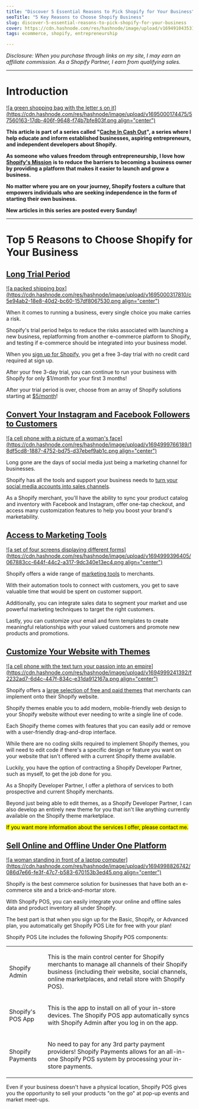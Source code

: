 ```yaml
---
title: "Discover 5 Essential Reasons to Pick Shopify for Your Business"
seoTitle: "5 Key Reasons to Choose Shopify Business"
slug: discover-5-essential-reasons-to-pick-shopify-for-your-business
cover: https://cdn.hashnode.com/res/hashnode/image/upload/v1694910435315/6776ac22-8c88-4403-8464-72c866c6b26b.jpeg
tags: ecommerce, shopify, entrepreneurship

---
```


*Disclosure: When you purchase through links on my site, I may earn an affiliate commission. As a Shopify Partner, I earn from qualifying sales.*

---

# Introduction

[![a green shopping bag with the letter s on it](https://cdn.hashnode.com/res/hashnode/image/upload/v1695000174475/57560163-17db-406f-9648-f74b7bfe803f.png align="center")](https://shopify.pxf.io/c/4786087/1296288/13624)

**This article is part of a series called "**[**Cache In Cash Out**](https://scrappedscript.com/series/cache-in-cash-out)**", a series where I help educate and inform established businesses, aspiring entrepreneurs, and independent developers about Shopify.**

**As someone who values freedom through entrepreneurship, I love how** [**Shopify's Mission**](http://shopify.pxf.io/5g1zrD) **is to reduce the barriers to becoming a business owner by providing a platform that makes it easier to launch and grow a business.**

**No matter where you are on your journey, Shopify fosters a culture that empowers individuals who are seeking independence in the form of starting their own business.**

**New articles in this series are posted every Sunday!**

---

# Top 5 Reasons to Choose Shopify for Your Business

## [Long Trial Period](https://shopify.pxf.io/c/4786087/1101159/13624)

[![a packed shipping box](https://cdn.hashnode.com/res/hashnode/image/upload/v1695000317810/c5e94ab2-18e8-40d2-bc60-157df8067530.png align="center")](https://shopify.pxf.io/c/4786087/1499969/13624)

When it comes to running a business, every single choice you make carries a risk.

Shopify's trial period helps to reduce the risks associated with launching a new business, replatforming from another e-commerce platform to Shopify, and testing if e-commerce should be integrated into your business model.

When you [sign up for Shopify](https://shopify.pxf.io/c/4786087/1101159/13624), you get a free 3-day trial with no credit card required at sign up.

After your free 3-day trial, you can continue to run your business with Shopify for only $1/month for your first 3 months!

After your trial period is over, choose from an array of Shopify solutions starting at [$5/month](http://shopify.pxf.io/9gyqK4)!

## [Convert Your Instagram and Facebook Followers to Customers](http://shopify.pxf.io/XY2E7y)

[![a cell phone with a picture of a woman's face](https://cdn.hashnode.com/res/hashnode/image/upload/v1694999766189/18df5cd8-1887-4752-bd75-d37ebef9ab1c.png align="center")](https://shopify.pxf.io/c/4786087/1296283/13624?u=https%3A%2F%2Fwww.shopify.com%2Ffacebook-instagram)

Long gone are the days of social media just being a marketing channel for businesses.

Shopify has all the tools and support your business needs to [turn your social media accounts into sales channels](http://shopify.pxf.io/XY2E7y).

As a Shopify merchant, you'll have the ability to sync your product catalog and inventory with Facebook and Instagram, offer one-tap checkout, and access many customization features to help you boost your brand's marketability.

## [Access to Marketing Tools](https://shopify.pxf.io/c/4786087/1101159/13624)

[![a set of four screens displaying different forms](https://cdn.hashnode.com/res/hashnode/image/upload/v1694999396405/067883cc-644f-44c2-a317-9dc340e13ec4.png align="center")](https://shopify.pxf.io/c/4786087/1751933/13624?u=https%3A%2F%2Fwww.shopify.com%2Fmarketing-tools)

Shopify offers a wide range of [marketing tools](http://shopify.pxf.io/anrDaY) to merchants.

With their automation tools to connect with customers, you get to save valuable time that would be spent on customer support.

Additionally, you can integrate sales data to segment your market and use powerful marketing techniques to target the right customers.

Lastly, you can customize your email and form templates to create meaningful relationships with your valued customers and promote new products and promotions.

## [Customize Your Website with Themes](http://shopify.pxf.io/nLWVYR)

[![a cell phone with the text turn your passion into an empire](https://cdn.hashnode.com/res/hashnode/image/upload/v1694999241392/f2232ad7-6d4c-447f-834c-e31da912167a.png align="center")](https://shopify.pxf.io/c/4786087/1296184/13624)

Shopify offers a [large selection of free and paid themes](http://shopify.pxf.io/nLWVYR) that merchants can implement onto their Shopify website.

Shopify themes enable you to add modern, mobile-friendly web design to your Shopify website without ever needing to write a single line of code.

Each Shopify theme comes with features that you can easily add or remove with a user-friendly drag-and-drop interface.

While there are no coding skills required to implement Shopify themes, you will need to edit code if there's a specific design or feature you want on your website that isn't offered with a current Shopify theme available.

Luckily, you have the option of contracting a Shopify Developer Partner, such as myself, to get the job done for you.

As a Shopify Developer Partner, I offer a plethora of services to both prospective and current Shopify merchants.

Beyond just being able to edit themes, as a Shopify Developer Partner, I can also develop an entirely new theme for you that isn't like anything currently available on the Shopify theme marketplace.

<mark>If you want more information about the services I offer, please contact me.</mark>

## [Sell Online and Offline Under One Platform](https://shopify.pxf.io/c/4786087/1296919/13624?POS=)

[![a woman standing in front of a laptop computer](https://cdn.hashnode.com/res/hashnode/image/upload/v1694998826742/086d7e66-fe3f-47c7-b583-670153b3ed45.png align="center")](https://shopify.pxf.io/c/4786087/1470354/13624)

Shopify is the best commerce solution for businesses that have both an e-commerce site and a brick-and-mortar store.

With Shopify POS, you can easily integrate your online and offline sales data and product inventory all under Shopify.

The best part is that when you sign up for the Basic, Shopify, or Advanced plan, you automatically get Shopify POS Lite for free with your plan!

Shopify POS Lite includes the following Shopify POS components:

<table><tbody><tr><td colspan="1" rowspan="1" colwidth="200"><p>Shopify Admin</p></td><td colspan="1" rowspan="1"><p>This is the main control center for Shopify merchants to manage all channels of their Shopify business (including their website, social channels, online marketplaces, and retail store with Shopify POS).</p></td></tr><tr><td colspan="1" rowspan="1" colwidth="200"><p>Shopify's POS App</p></td><td colspan="1" rowspan="1"><p>This is the app to install on all of your in-store devices. The Shopify POS app automatically syncs with Shopify Admin after you log in on the app.</p></td></tr><tr><td colspan="1" rowspan="1" colwidth="200"><p>Shopify Payments</p></td><td colspan="1" rowspan="1"><p>No need to pay for any 3rd party payment providers! Shopify Payments allows for an all-in-one Shopify POS system by processing your in-store payments.</p></td></tr></tbody></table>

Even if your business doesn't have a physical location, Shopify POS gives you the opportunity to sell your products "on the go" at pop-up events and market meet-ups.